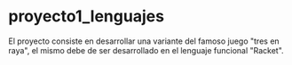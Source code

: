 # proyecto1_lenguajes

El proyecto consiste en desarrollar una variante del famoso juego "tres en raya", el mismo debe de ser desarrollado en el lenguaje funcional "Racket".
